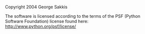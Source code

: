 Copyright 2004 George Sakkis

The software is licensed according to the terms of the PSF (Python Software Foundation) license found here: http://www.python.org/psf/license/